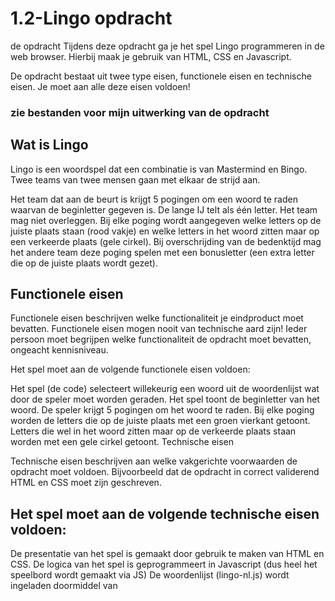 # 1.2-Lingo opdracht

de opdracht
Tijdens deze opdracht ga je het spel Lingo programmeren in de web browser. Hierbij maak je gebruik van HTML, CSS en Javascript.

De opdracht bestaat uit twee type eisen, functionele eisen en technische eisen. Je moet aan alle deze eisen voldoen!

### zie bestanden voor mijn uitwerking van de opdracht

## Wat is Lingo

Lingo is een woordspel dat een combinatie is van Mastermind en Bingo. Twee teams van twee mensen gaan met elkaar de strijd aan.

Het team dat aan de beurt is krijgt 5 pogingen om een woord te raden waarvan de beginletter gegeven is. De lange Ĳ telt als één letter. Het team mag niet overleggen. Bij elke poging wordt aangegeven welke letters op de juiste plaats staan (rood vakje) en welke letters in het woord zitten maar op een verkeerde plaats (gele cirkel). Bij overschrijding van de bedenktijd mag het andere team deze poging spelen met een bonusletter (een extra letter die op de juiste plaats wordt gezet).

## Functionele eisen

Functionele eisen beschrijven welke functionaliteit je eindproduct moet bevatten. Functionele eisen mogen nooit van technische aard zijn! Ieder persoon moet begrijpen welke functionaliteit de opdracht moet bevatten, ongeacht kennisniveau.

Het spel moet aan de volgende functionele eisen voldoen:

Het spel (de code) selecteert willekeurig een woord uit de woordenlijst wat door de speler moet worden geraden.
Het spel toont de beginletter van het woord.
De speler krijgt 5 pogingen om het woord te raden.
Bij elke poging worden de letters die op de juiste plaats met een groen vierkant getoont. Letters die wel in het woord zitten maar op de verkeerde plaats staan worden met een gele cirkel getoont.
Technische eisen

Technische eisen beschrijven aan welke vakgerichte voorwaarden de opdracht moet voldoen. Bijvoorbeeld dat de opdracht in correct validerend HTML en CSS moet zijn geschreven.

## Het spel moet aan de volgende technische eisen voldoen:

De presentatie van het spel is gemaakt door gebruik te maken van HTML en CSS.
De logica van het spel is geprogrammeert in Javascript (dus heel het speelbord wordt gemaakt via JS)
De woordenlijst (lingo-nl.js) wordt ingeladen doormiddel van <script> tags.
Het spel selecteert willekeurig (random) een woord uit de woordenlijst.

## Bonus

Het gehele spel is gemaakt door gebruik te maken van javascript objecten.
